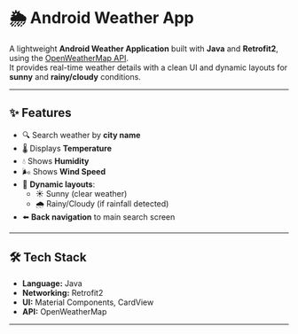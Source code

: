 # 🌦️ Android Weather App

A lightweight **Android Weather Application** built with **Java** and **Retrofit2**, using the [OpenWeatherMap API](https://openweathermap.org/api).  
It provides real-time weather details with a clean UI and dynamic layouts for **sunny** and **rainy/cloudy** conditions.

---

## ✨ Features
- 🔍 Search weather by **city name**  
- 🌡️ Displays **Temperature**  
- 💧 Shows **Humidity**  
- 🌬️ Shows **Wind Speed**  
- 🎨 **Dynamic layouts**:
  - ☀️ Sunny (clear weather)
  - 🌧️ Rainy/Cloudy (if rainfall detected)  
- ⬅️ **Back navigation** to main search screen  

---

## 🛠 Tech Stack
- **Language:** Java  
- **Networking:** Retrofit2  
- **UI:** Material Components, CardView  
- **API:** OpenWeatherMap  

---
